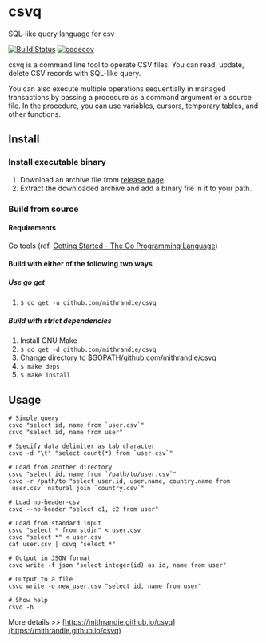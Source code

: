 # csvq

SQL-like query language for csv

[![Build Status](https://travis-ci.org/mithrandie/csvq.svg?branch=master)](https://travis-ci.org/mithrandie/csvq)
[![codecov](https://codecov.io/gh/mithrandie/csvq/branch/master/graph/badge.svg)](https://codecov.io/gh/mithrandie/csvq)

csvq is a command line tool to operate CSV files. 
You can read, update, delete CSV records with SQL-like query.

You can also execute multiple operations sequentially in managed transactions by passing a procedure as a command argument or a source file.
In the procedure, you can use variables, cursors, temporary tables, and other functions. 

## Install

### Install executable binary

1. Download an archive file from [release page](https://github.com/mithrandie/csvq/releases).
2. Extract the downloaded archive and add a binary file in it to your path.

### Build from source

#### Requirements

Go tools (ref. [Getting Started - The Go Programming Language](https://golang.org/doc/install))

#### Build with either of the following two ways

##### Use go get

1. ```$ go get -u github.com/mithrandie/csvq```

##### Build with strict dependencies

1. Install GNU Make
2. ```$ go get -d github.com/mithrandie/csvq```
3. Change directory to $GOPATH/github.com/mithrandie/csvq
4. ```$ make deps```
5. ```$ make install```

## Usage

```shell
# Simple query
csvq "select id, name from `user.csv`"
csvq "select id, name from user"

# Specify data delimiter as tab character
csvq -d "\t" "select count(*) from `user.csv`"

# Load from another directory
csvq "select id, name from `/path/to/user.csv`"
csvq -r /path/to "select user.id, user.name, country.name from `user.csv` natural join `country.csv`"

# Load no-header-csv
csvq --no-header "select c1, c2 from user"

# Load from standard input
csvq "select * from stdin" < user.csv
csvq "select *" < user.csv
cat user.csv | csvq "select *"

# Output in JSON format
csvq write -f json "select integer(id) as id, name from user"

# Output to a file
csvq write -o new_user.csv "select id, name from user"

# Show help
csvq -h
```

More details >> [https://mithrandie.github.io/csvq](https://mithrandie.github.io/csvq)